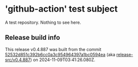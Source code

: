 # 'github-action' test subject

A test repository. Nothing to see here.


## Release build info

This release v0.4.887 was built from the commit [52532d851c392b6cc0a3c954964397a1bc0594ea](https://github.com/kattecon/gh-release-test-ga/tree/52532d851c392b6cc0a3c954964397a1bc0594ea) (aka [release-src/v0.4.887](https://github.com/kattecon/gh-release-test-ga/tree/release-src/v0.4.887)) on 2024-11-09T03:41:26.080Z.
        